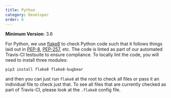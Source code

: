 ```yaml
---
title: Python
category: Developer
order: 6
---
```


__Minimum Version__: 3.6

For Python, we use [flake8](http://flake8.pycqa.org/en/latest/) to check Python code such that it follows things laid out in
[PEP-8](https://www.python.org/dev/peps/pep-0008/), [PEP-257](https://www.python.org/dev/peps/pep-0257/), etc. The code is
linted as part of our automated Travis-CI testsuite to ensure compliance. To locally lint the code, you will need to
install three modules:

    pip3 install flake8 flake8-bugbear

and then you can just run `flake8` at the root to check all files or pass it an individual file to check just that.
To see all files that are currently checked as part of Travis-CI, please look at the `.flake8` config file.
